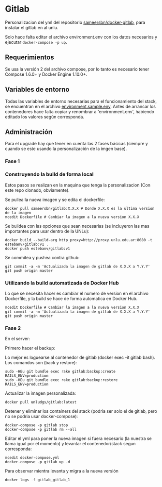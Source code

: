 # Gitlab

Personalizacion del yml del repositorio [sameersbn/docker-gitlab](https://github.com/sameersbn/docker-gitlab), para instalar el gitlab en al unlu.

Solo  hace falta editar el archivo environment.env con los datos necesarios y ejecutar `docker-compose -p up`.

## Requerimientos

Se usa la versión 2 del archivo compose, por lo tanto es necesario tener  Compose 1.6.0+ y Docker Engine 1.10.0+.

## Variables de entorno

Todas las variables de entorno necesarias para el funcionamiento del stack, se encuentran en el archivo [environment.sample.env](https://github.com/unlu-dgs/gitlab/blob/master/environment.sample.env). Antes de arrancar los contenedores hace falta copiar y renombrar a 'environment.env', habiendo editado los valores según corresponda.

## Administración

Para el upgrade hay que tener en cuenta las 2 fases básicas (siempre y cuando se este usando la personalización de la imgen base).

### Fase 1

### Construyendo la build de forma local

Estos pasos se realizan en la maquina que tenga la personalizacion (Con este repo clonado, obviamente).

Se pullea la nueva imagen y se edita el dockerfile:

```
docker pull sameersbn/gitlab:X.X.X # Donde X.X.X es la ultima version de la imagen
mcedit Dockerfile # Cambiar la imagen a la nueva version X.X.X
```

Se buildea con las opciones que sean necesarias (se incluyeron las mas importantes para usar dentro de la UNLu):

```
docker build --build-arg http_proxy=http://proxy.unlu.edu.ar:8080 -t estebanv/gitlab:v1 .
docker push estebanv/gitlab:v1
```

Se commitea y pushea contra github:

```
git commit -a -m 'Actualizada la imagen de gitlab de X.X.X a Y.Y.Y'
git push origin master
```

### Utilizando la build automatizada de Docker Hub

Lo que se necesita hacer es cambiar el numero de version en el archivo Dockerfile, y la build se hace de forma automatica en Docker Hub.

```
mcedit Dockerfile # Cambiar la imagen a la nueva version X.X.X
git commit -a -m 'Actualizada la imagen de gitlab de X.X.X a Y.Y.Y'
git push origin master
```

### Fase 2

En el server:

Primero hacer el backup:

Lo mejor es loguearse al contenedor de gitlab (docker exec -it gitlab bash). Los comandos son (back y restore):

```
sudo -HEu git bundle exec rake gitlab:backup:create RAILS_ENV=production
sudo -HEu git bundle exec rake gitlab:backup:restore RAILS_ENV=production
```

Actualizar la imagen personalizada:

```
docker pull unludgs/gitlab:latest
```

Detener y eliminar los containers del stack (podria ser solo el de gitlab, pero no se podria usar docker-compose):

```
docker-compose -p gitlab stop
docker-compose -p gitlab rm --all
```

Editar el yml para poner la nueva imagen si fuera necesario (la nuestra se llama igual por el momento) y levantar el contenedor/stack segun corresponda:

```
mcedit docker-compose.yml
docker-compose -p gitlab up -d
```

Para observar mientra levanta y migra a la nueva versión

```
docker logs -f gitlab_gitlab_1
```
